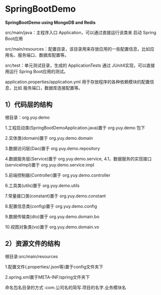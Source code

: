 # SpringBootDemo
**SpringBootDemo using MongoDB and Redis**

src/main/java：主程序入口 Application，可以通过直接运行该类来 启动 Spring Boot应用

src/main/resources：配置目录，该目录用来存放应用的一些配置信息，比如应用名、服务端口、数据库配置等。

src/test：单元测试目录，生成的 ApplicationTests 通过 JUnit4实现，可以直接用运行 Spring Boot应用的测试。

application.properties/application.yml 用于存放程序的各种依赖模块的配置信息，比如 服务端口，数据库连接配置等。

## 1）代码层的结构

根目录：org.yuy.demo

1.工程启动类(SpringBootDemoApplication.java)置于 org.yuy.demo 包下

2.实体类(domain)置于 org.yuy.demo.domain

3.数据访问层(Dao)置于 org.yuy.demo.repository

4.数据服务层(Service)置于 org.yuy.demo.service,
4.1，数据服务的实现接口(serviceImpl)置于 org.yuy.demo.service.impl

5.前端控制器(Controller)置于 org.yuy.demo.controller

6.工具类(utils)置于 org.yuy.demo.utils

7.常量接口类(constant)置于 org.yuy.demo.constant

8.配置信息类(config)置于 org.yuy.demo.config

9.数据传输类(dto)置于 org.yuy.demo.domain.bo

10.视图对象类(vo)置于 org.yuy.demo.domain.vo

##  2）资源文件的结构

根目录:src/main/resources

1.配置文件(.properties/.json等)置于config文件夹下

2.spring.xml置于META-INF/spring文件夹下


命名包名目录的方式 :com.公司名的简写.项目的名字.业务模块名
